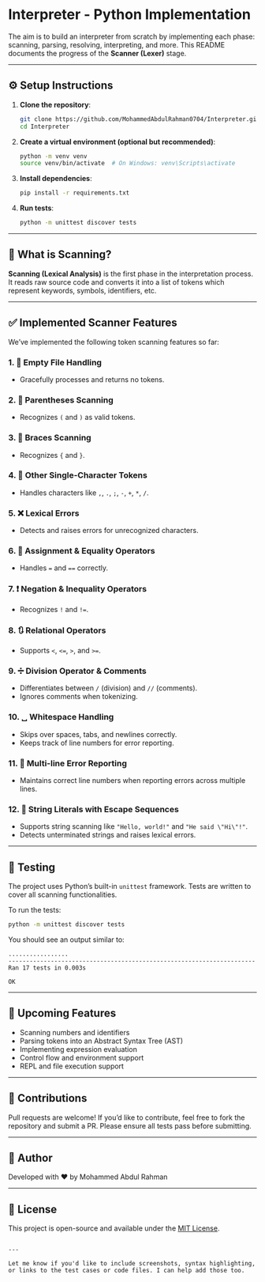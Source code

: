 # Interpreter - Python Implementation

The aim is to build an interpreter from scratch by implementing each phase: scanning, parsing, resolving, interpreting, and more. This README documents the progress of the **Scanner (Lexer)** stage.

---

## ⚙️ Setup Instructions

1. **Clone the repository**:
   ```bash
   git clone https://github.com/MohammedAbdulRahman0704/Interpreter.git
   cd Interpreter
   ```

2. **Create a virtual environment (optional but recommended)**:
   ```bash
   python -m venv venv
   source venv/bin/activate  # On Windows: venv\Scripts\activate
   ```

3. **Install dependencies**:
   ```bash
   pip install -r requirements.txt
   ```

4. **Run tests**:
   ```bash
   python -m unittest discover tests
   ```

---

## 📘 What is Scanning?

**Scanning (Lexical Analysis)** is the first phase in the interpretation process. It reads raw source code and converts it into a list of tokens which represent keywords, symbols, identifiers, etc.

---

## ✅ Implemented Scanner Features

We’ve implemented the following token scanning features so far:

### 1. 📄 Empty File Handling
- Gracefully processes and returns no tokens.

### 2. 🔄 Parentheses Scanning
- Recognizes `(` and `)` as valid tokens.

### 3. 🧱 Braces Scanning
- Recognizes `{` and `}`.

### 4. 🔣 Other Single-Character Tokens
- Handles characters like `,`, `.`, `;`, `-`, `+`, `*`, `/`.

### 5. ❌ Lexical Errors
- Detects and raises errors for unrecognized characters.

### 6. 🟰 Assignment & Equality Operators
- Handles `=` and `==` correctly.

### 7. ❗ Negation & Inequality Operators
- Recognizes `!` and `!=`.

### 8. 🔃 Relational Operators
- Supports `<`, `<=`, `>`, and `>=`.

### 9. ➗ Division Operator & Comments
- Differentiates between `/` (division) and `//` (comments).
- Ignores comments when tokenizing.

### 10. ␣ Whitespace Handling
- Skips over spaces, tabs, and newlines correctly.
- Keeps track of line numbers for error reporting.

### 11. 🧵 Multi-line Error Reporting
- Maintains correct line numbers when reporting errors across multiple lines.

### 12. 🧶 String Literals with Escape Sequences
- Supports string scanning like `"Hello, world!"` and `"He said \"Hi\"!"`.
- Detects unterminated strings and raises lexical errors.

---

## 🔬 Testing

The project uses Python’s built-in `unittest` framework. Tests are written to cover all scanning functionalities.

To run the tests:

```bash
python -m unittest discover tests
```

You should see an output similar to:

```
.................
----------------------------------------------------------------------
Ran 17 tests in 0.003s

OK
```

---

## 🚀 Upcoming Features

- Scanning numbers and identifiers
- Parsing tokens into an Abstract Syntax Tree (AST)
- Implementing expression evaluation
- Control flow and environment support
- REPL and file execution support

---

## 🙌 Contributions

Pull requests are welcome! If you’d like to contribute, feel free to fork the repository and submit a PR. Please ensure all tests pass before submitting.

---

## 🧠 Author

Developed with ❤️ by Mohammed Abdul Rahman

---

## 📖 License

This project is open-source and available under the [MIT License](LICENSE).

```

---

Let me know if you'd like to include screenshots, syntax highlighting, or links to the test cases or code files. I can help add those too.